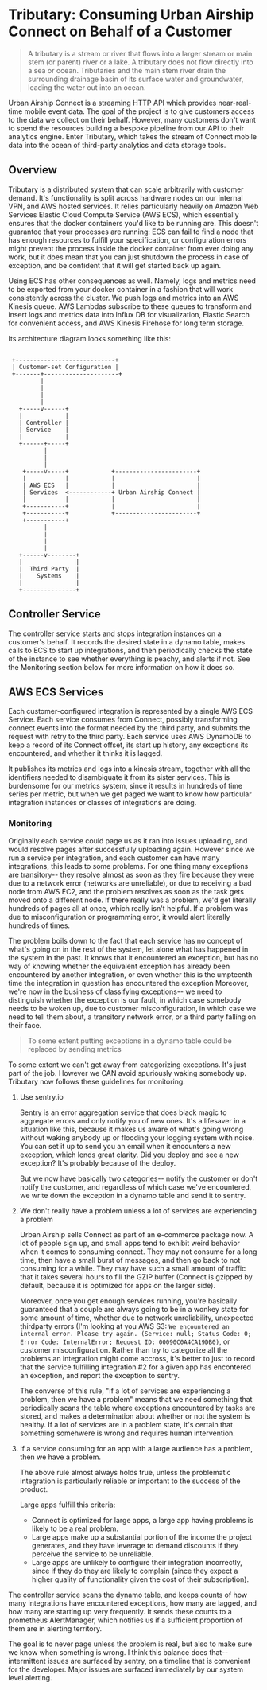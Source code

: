 # Tributary: Consuming Urban Airship Connect on Behalf of a Customer

> A tributary is a stream or river that flows into a larger
> stream or main stem (or parent) river or a lake. A tributary does not flow
> directly into a sea or ocean. Tributaries and the main stem river drain the
> surrounding drainage basin of its surface water and groundwater, leading the
> water out into an ocean.

Urban Airship Connect is a streaming HTTP API which provides near-real-time
mobile event data. The goal of the project is to give customers access to 
the data we collect on their behalf. However, many customers don't want to
spend the resources building a bespoke pipeline from our API to their analytics 
engine. Enter Tributary, which takes the stream of Connect mobile data into 
the ocean of third-party analytics and data storage tools.

## Overview

Tributary is a distributed system that can scale arbitrarily with customer
demand. It's functionality is split across hardware nodes on our internal VPN, 
and AWS hosted services. It relies particularly heavily on Amazon Web Services
Elastic Cloud Compute Service (AWS ECS), which essentially ensures that the docker
containers you'd like to be running are. This doesn't guarantee that your
processes are running: ECS can fail to find a node that has enough resources to
fulfill your specification, or configuration errors might prevent the process
inside the docker container from ever doing any work, but it does mean that you
can just shutdown the process in case of exception, and be confident that it
will get started back up again. 

Using ECS has other consequences as well. Namely, logs and metrics need to be
exported from your docker container in a fashion that will work consistently
across the cluster. We push logs and metrics into an AWS Kinesis queue. AWS
Lambdas subscribe to these queues to transform and insert logs and metrics data
into Influx DB for visualization, Elastic Search for convenient access, and AWS
Kinesis Firehose for long term storage.

Its architecture diagram looks something like this:

```

 +----------------------------+
 | Customer-set Configuration |
 +-------+---------------------+
         |
         |
         |
         |
   +-----v------+
   |            |
   | Controller |
   | Service    |
   |            |
   +------+-----+
          |
          |
          |
    +-----v-----+            +-----------------------+
    |           |            |                       |
    | AWS ECS   |            |                       |
    | Services  <------------+ Urban Airship Connect |
    |           |            |                       |
    +-----------+            |                       |
    +-----------+            +-----------------------+
    +-----------+
          |
          |
          |
          |
   +------v--------+
   |               |
   |  Third Party  | 
   |    Systems    |
   |               |
   +---------------+

```

## Controller Service

The controller service starts and stops integration instances on a customer's
behalf. It records the desired state in a dynamo table, makes calls to ECS to
start up integrations, and then periodically checks the state of the instance
to see whether everything is peachy, and alerts if not. See the Monitoring 
section below for more information on how it does so.

## AWS ECS Services

Each customer-configured integration is represented by a single AWS ECS Service. 
Each service consumes from Connect, possibly transforming connect events into
the format needed by the third party, and submits the request with retry to the
third party. Each service uses AWS DynamoDB to keep a record of its Connect offset,
its start up history, any exceptions its encountered, and whether it thinks it is 
lagged. 

It publishes its metrics and logs into a kinesis stream, together with all the
identifiers needed to disambiguate it from its sister services. This is
burdensome for our metrics system, since it results in hundreds of time series
per metric, but when we get paged we want to know how particular integration 
instances or classes of integrations are doing.

### Monitoring

Originally each service could page us as it ran into issues uploading,
and would resolve pages after successfully uploading again. However since we run a 
service per integration, and each customer can have many integrations, this leads 
to some problems. For one thing many exceptions are transitory-- they resolve almost
as soon as they fire because they were due to a network error (networks are
unreliable), or due to receiving a bad node from AWS EC2, and the problem
resolves as soon as the task gets moved onto a different node. If there really
was a problem, we'd get literally hundreds of pages all at once, which really
isn't helpful. If a problem was due to misconfiguration or programming error,
it would alert literally hundreds of times.

The problem boils down to the fact that each service has no concept of what's going
on in the rest of the system, let alone what has happened in the system in the past.
It knows that it encountered an exception, but has no way of knowing whether the 
equivalent exception has already been encountered by another integration, or even 
whether this is the umpteenth time the integration in question has encountered the 
exception Moreover, we're now in the business of classifying exceptions-- we need to
distinguish whether the exception is our fault, in which case somebody needs to be 
woken up, due to customer misconfiguration, in which case we need to tell them about, 
a transitory network error, or a third party falling on their face.

> To some extent putting exceptions in a dynamo table could be replaced by sending
> metrics

To some extent we can't get away from categorizing exceptions. It's just part of
the job. However we CAN avoid spuriously waking somebody up. Tributary now
follows these guidelines for monitoring:

1. Use sentry.io
    
   Sentry is an error aggregation service that does black magic to aggregate
   errors and only notify you of new ones. It's a lifesaver in a situation like
   this, because it makes us aware of what's going wrong without waking anybody
   up or flooding your logging system with noise. You can set it up to send you
   an email when it encounters a new exception, which lends great clarity. Did 
   you deploy and see a new exception? It's probably because of the deploy.
   
   But we now have basically two categories-- notify the customer or don't notify
   the customer, and regardless of which case we've encountered, we write down
   the exception in a dynamo table and send it to sentry.

2. We don't really have a problem unless a lot of services are experiencing a
   problem

   Urban Airship sells Connect as part of an e-commerce package now. A lot of
   people sign up, and small apps tend to exhibit weird behavior when it comes
   to consuming connect. They may not consume for a long time, then have a small
   burst of messages, and then go back to not consuming for a while. They may
   have such a small amount of traffic that it takes several hours to fill the
   GZIP buffer (Connect is gzipped by default, because it is optimized for
   apps on the larger side).

   Moreover, once you get enough services running, you're basically guaranteed
   that a couple are always going to be in a wonkey state for some amount of
   time, whether due to network unreliability, unexpected thirdparty errors (I'm
   looking at you AWS S3: `We encountered an internal error. Please try again.
   (Service: null; Status Code: 0; Error Code: InternalError; Request ID:
   00090C0A4CA19DB0)`, or customer misconfiguration. Rather than try to
   categorize all the problems an integration might come accross, it's better to
   just to record that the service fulfilling integration #2 for a given app has
   encontered an exception, and report the exception to sentry. 

   The converse of this rule, "If a lot of services are experiencing a problem,
   then we have a problem" means that we need something that periodically scans
   the table where exceptions encountered by tasks are stored, and makes a
   determination about whether or not the system is healthy. If a lot of
   services are in a problem state, it's certain that something somehwere is
   wrong and requires human intervention.

3. If a service consuming for an app with a large audience has 
   a problem, then we have a problem.

   The above rule almost always holds true, unless the problematic integration
   is particularly reliable or important to the success of the product.

   Large apps fulfill this criteria:

   - Connect is optimized for large apps, a large app having problems is
     likely to be a real problem. 
   - Large apps make up a substantial portion of the income the project
     generates, and they have leverage to demand discounts if they
     perceive the service to be unreliable.
   - Large apps are unlikely to configure their integration incorrectly, since
     if they do they are likely to complain (since they expect a higher quality
     of functionality given the cost of their subscription).

The controller service scans the dynamo table, and keeps counts of how many 
integrations have encountered exceptions, how many are lagged, and how many
are starting up very frequently. It sends these counts to a 
prometheus AlertManager, which notifies us if a sufficient proportion of them 
are in alerting territory. 

The goal is to never page unless the problem is real, but also to make sure we
know when something is wrong. I think this balance does that-- intermittent
issues are surfaced by sentry, on a timeline that is convenient for the
developer. Major issues are surfaced immediately by our system level alerting.
